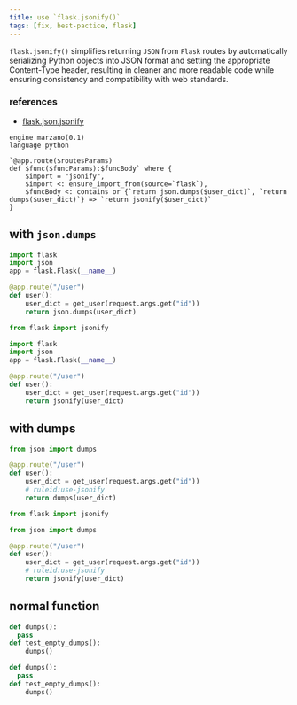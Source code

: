 ```yaml
---
title: use `flask.jsonify()`
tags: [fix, best-pactice, flask]
---
```


`flask.jsonify()` simplifies returning `JSON` from `Flask` routes by automatically serializing Python objects into JSON format and setting the appropriate Content-Type header, resulting in cleaner and more readable code while ensuring consistency and compatibility with web standards.

### references

- [flask.json.jsonify](https://flask.palletsprojects.com/en/2.2.x/api/#flask.json.jsonify)

```grit
engine marzano(0.1)
language python

`@app.route($routesParams)
def $func($funcParams):$funcBody` where {
    $import = "jsonify",
    $import <: ensure_import_from(source=`flask`),
    $funcBody <: contains or {`return json.dumps($user_dict)`, `return dumps($user_dict)`} => `return jsonify($user_dict)`
}
```

## with `json.dumps`

```python
import flask
import json
app = flask.Flask(__name__)

@app.route("/user")
def user():
    user_dict = get_user(request.args.get("id"))
    return json.dumps(user_dict)
```

```python
from flask import jsonify

import flask
import json
app = flask.Flask(__name__)

@app.route("/user")
def user():
    user_dict = get_user(request.args.get("id"))
    return jsonify(user_dict)
```

## with dumps

```python
from json import dumps

@app.route("/user")
def user():
    user_dict = get_user(request.args.get("id"))
    # ruleid:use-jsonify
    return dumps(user_dict)
```

```python
from flask import jsonify

from json import dumps

@app.route("/user")
def user():
    user_dict = get_user(request.args.get("id"))
    # ruleid:use-jsonify
    return jsonify(user_dict)
```

## normal function

```python
def dumps():
  pass
def test_empty_dumps():
    dumps()
```

```python
def dumps():
  pass
def test_empty_dumps():
    dumps()
```
